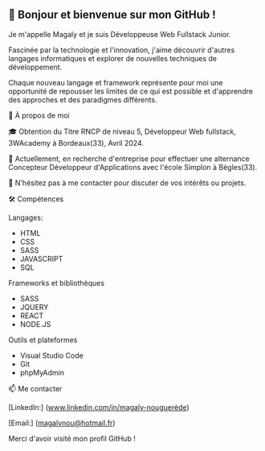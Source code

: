 ## 👋 Bonjour et bienvenue sur mon GitHub !
Je m'appelle Magaly et je suis Développeuse Web Fullstack Junior.

Fascinée par la technologie et l'innovation, j'aime découvrir d'autres langages informatiques et explorer de nouvelles techniques de développement.

Chaque nouveau langage et framework représente pour moi une opportunité de repousser les limites de ce qui est possible et d'apprendre des approches et des paradigmes différents.

🚀 À propos de moi

🎓 Obtention du Titre RNCP de niveau 5, Développeur Web fullstack, 3WAcademy à Bordeaux(33), Avril 2024.

💼 Actuellement, en recherche d'entreprise pour effectuer une alternance Concepteur Développeur d'Applications avec l'école Simplon à  Bègles(33).

💬 N'hésitez pas à me contacter pour discuter de vos intérêts ou projets.

🛠️ Compétences

Langages:
- HTML
- CSS
- SASS
- JAVASCRIPT 
- SQL

Frameworks et bibliothèques
- SASS
- JQUERY
- REACT
- NODE.JS

Outils et plateformes

- Visual Studio Code
- Git
- phpMyAdmin

📫 Me contacter

[LinkedIn:] (www.linkedin.com/in/magaly-nouguerède)

[Email:] (magalynou@hotmail.fr)

Merci d'avoir visité mon profil GitHub ! 


